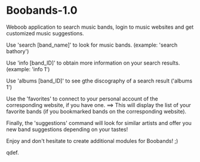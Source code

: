 # Boobands-1.0
Weboob application to search music bands, login to music websites and get customized music suggestions.

Use 'search [band_name]' to look for music bands. (example: 'search bathory')

Use 'info [band_ID]' to obtain more information on your search results. (example: 'info 1')

Use 'albums [band_ID]' to see gthe discography of a search result ('albums 1')

Use the 'favorites' to connect to your personal account of the corresponding website, if you have one.
==> This will display the list of your favorite bands (if you bookmarked bands on the corresponding website).

Finally, the 'suggestions' command will look for similar artists and offer you new band suggestions depending on your tastes!

Enjoy and don't hesitate to create additional modules for Boobands! ;)

qdef.

